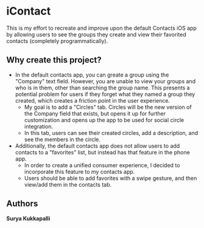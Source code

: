 # iContact
This is my effort to recreate and improve upon the default Contacts iOS app by allowing users to see the groups they create and view their favorited contacts (completely programmatically).

## Why create this project?
* In the default contacts app, you can greate a group using the "Company" text field. However, you are unable to view your groups and who is in them, other than searching the group name. This presents a potential problem for users if they forget what they named a group they created, which creates a friction point in the user experience. 
  * My goal is to add a "Circles" tab. Circles will be the new version of the Company field that exists, but opens it up for further customization and opens up the app to be used for social circle integration. 
  * In this tab, users can see their created circles, add a description, and see the members in the circle.
* Additionally, the default contacts app does not allow users to add contacts to a "favorites" list, but instead has that feature in the phone app. 
  * In order to create a unified consumer experience, I decided to incorporate this feature to my contacts app.
  * Users should be able to add favorites with a swipe gesture, and then view/add them in the contacts tab. 
  
## Authors
 **Surya Kukkapalli**
